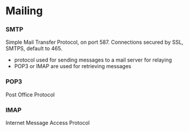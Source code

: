 # Mailing
### SMTP
Simple Mail Transfer Protocol, on port 587. Connections secured by SSL, SMTPS, default to 465. 
- protocol used for sending messages to a mail server for relaying
- POP3 or IMAP are used for retrieving messages

### POP3
Post Office Protocol

### IMAP
Internet Message Access Protocol
